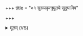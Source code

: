 +++
title = "०१ सुरूपकृत्नुमूतये सुदुघामिव"

+++
<details><summary>मूलम् (VS)</summary>

सु॑रूपकृ॒त्नुमू॒तये॑ सु॒दुघा॑मिव गो॒दुहे॑। जु॑हू॒मसि॒ द्यवि॑द्यवि ॥
</details>